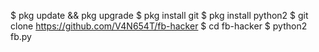 $ pkg update && pkg upgrade
$ pkg install git
$ pkg install python2
$ git clone https://github.com/V4N654T/fb-hacker
$ cd fb-hacker
$ python2 fb.py
